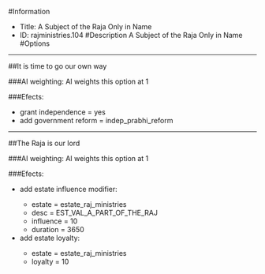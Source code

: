 #Information
 - Title: A Subject of the Raja Only in Name
 - ID: rajministries.104
#Description
A Subject of the Raja Only in Name
#Options

___
##It is time to go our own way

###AI weighting:
AI weights this option at 1


###Efects:<ul><li>grant independence = yes</li><li>add government reform = indep_prabhi_reform</li></ul>

___
##The Raja is our lord

###AI weighting:
AI weights this option at 1


###Efects:<ul><li>add estate influence modifier:</li><ul><li>estate = estate_raj_ministries</li><li>desc = EST_VAL_A_PART_OF_THE_RAJ</li><li>influence = 10</li><li>duration = 3650</li></ul><li>add estate loyalty:</li><ul><li>estate = estate_raj_ministries</li><li>loyalty = 10</li></ul></ul>
